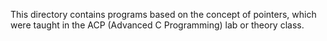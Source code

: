 This directory contains programs based on the concept of pointers, which were taught in the ACP (Advanced C Programming) lab or theory class.
